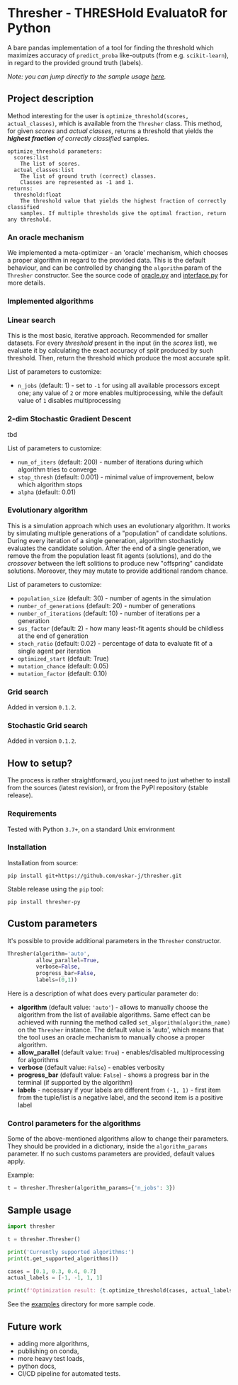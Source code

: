 # Thresher - THRESHold EvaluatoR for Python

A bare pandas implementation of a tool for finding the threshold which maximizes accuracy 
of `predict_proba` like-outputs (from e.g. `scikit-learn`), in regard to the provided ground truth (labels).

_Note: you can jump directly to the sample usage [here](https://github.com/oskar-j/thresher#sample-usage)._

## Project description

Method interesting for the user is `optimize_threshold(scores, actual_classes)`, which is available 
from the `Thresher` class. This method, for given _scores_ and _actual classes_, 
returns a threshold that yields the _**highest fraction** of correctly classified_ samples.

```
optimize_threshold parameters:
  scores​:list
    The list of scores.
  actual_classes​:list
    The list of ground truth (correct) classes. 
    Classes are represented as -1 and 1.
returns:
  threshold:​float
    The threshold value that yields ​the highest fraction of correctly classified 
    samples​. If multiple thresholds give the optimal fraction, return any threshold.
```

### An oracle mechanism

We implemented a meta-optimizer - an 'oracle' mechanism, which chooses a proper algorithm in regard to the provided data. This is the default behaviour, and can be controlled by changing the `algorithm` param of the `Thresher` constructor. See the source code of [oracle.py](https://github.com/oskar-j/thresher/blob/main/thresher/oracle.py) and [interface.py](https://github.com/oskar-j/thresher/blob/main/thresher/interface.py) for more details.

### Implemented algorithms

### Linear search

This is the most basic, iterative approach. Recommended for smaller datasets. For every _threshold_ present in the input (in the _scores_ list), we evaluate it by calculating the exact accuracy of _split_ produced by such threshold. Then, return the threshold which produce the most accurate split. 

List of parameters to customize:
* `n_jobs` (default: 1) - set to `-1` for using all available processors except one; any value of `2` or more 
enables multiprocessing, while the default value of `1` disables multiprocessing

### 2-dim Stochastic Gradient Descent

tbd

List of parameters to customize:
* `num_of_iters` (default: 200) - number of iterations during which algorithm tries to converge
* `stop_thresh` (default: 0.001) - minimal value of improvement, below which algorithm stops
* `alpha` (default: 0.01)

### Evolutionary algorithm

This is a simulation approach which uses an evolutionary algorithm. It works by simulating multiple generations of a "population" of candidate solutions. During every iteration of a single generation, algorithm stochasticly evaluates the candidate solution. After the end of a single generation, we remove the from the population least fit agents (solutions), and do the _crossover_ between the left solitions to produce new "offspring" candidate solutions. Moreover, they may mutate to provide additional random chance. 

List of parameters to customize:
* `population_size` (default: 30) - number of agents in the simulation
* `number_of_generations` (default: 20) - number of generations
* `number_of_iterations` (default: 10) - number of iterations per a generation
* `sus_factor` (default: 2) - how many least-fit agents should be childless at the end of generation
* `stoch_ratio` (default: 0.02) - percentage of data to evaluate fit of a single agent per iteration
* `optimized_start` (default: True)
* `mutation_chance` (default: 0.05)
* `mutation_factor` (default: 0.10)

### Grid search

Added in version `0.1.2`.

### Stochastic Grid search

Added in version `0.1.2`.

## How to setup?

The process is rather straightforward, you just need to just whether to install 
from the sources (latest revision), or from the PyPI repository (stable release).

### Requirements

Tested with Python `3.7+`, on a standard Unix environment

### Installation

Installation from source:

```
pip install git+https://github.com/oskar-j/thresher.git
```

Stable release using the `pip` tool:

```
pip install thresher-py
```

## Custom parameters

It's possible to provide additional parameters in the `Thresher` constructor. 

```python
Thresher(algorithm='auto',
         allow_parallel=True,
         verbose=False, 
         progress_bar=False,
         labels=(0,1))
```

Here is a description of what does every particular parameter do:

* **algorithm** (default value: `'auto'`) - allows to manually choose the algorithm from the list of available algorithms.
Same effect can be achieved with running the method called `set_algorithm(algorithm_name)` on the `Thresher` instance. 
The default value is 'auto', which means that the tool uses an oracle mechanism to manually choose a proper algorithm.
* **allow_parallel** (default value: `True`) - enables/disabled multiprocessing for algorithms
* **verbose** (default value: `False`) - enables verbosity
* **progress_bar** (default value: `False`) - shows a progress bar in the terminal (if supported by the algorithm)
* **labels** - necessary if your labels are different from `(-1, 1)` - first item from the tuple/list is a negative label, 
and the second item is a positive label

### Control parameters for the algorithms

Some of the above-mentioned algorithms allow to change their parameters. 
They should be provided in a dictionary, inside the `algorithm_params` parameter. 
If no such customs parameters are provided, default values apply.

Example:

```python
t = thresher.Thresher(algorithm_params={'n_jobs': 3})
```

## Sample usage

```python
import thresher

t = thresher.Thresher()

print('Currently supported algorithms:')
print(t.get_supported_algorithms())

cases = [0.1, 0.3, 0.4, 0.7]
actual_labels = [-1, -1, 1, 1]

print(f'Optimization result: {t.optimize_threshold(cases, actual_labels)}')
```

See the [examples](https://github.com/oskar-j/thresher/tree/main/examples) directory for more sample code.

## Future work

* adding more algorithms,
* publishing on conda,
* more heavy test loads,
* python docs,
* CI/CD pipeline for automated tests.
